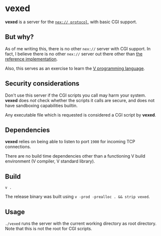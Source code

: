 # vexed

**vexed** is a server for the [`nex:// protocol`](https://nex.nightfall.city/), with basic CGI support.

## But why?

As of me writing this, there is no other `nex://` server with CGI support. In fact, I believe there is no other `nex://` server out there other than [the reference implementation](https://hg.sr.ht/~m15o/nexd).

Also, this serves as an exercise to learn the [V programming language](https://vlang.io).

## Security considerations

Don't use this server if the CGI scripts you call may harm your system. **vexed** does *not* check whether the scripts it calls are secure, and does not have sandboxing capabilities builtin.

Any executable file which is requested is considered a CGI script by **vexed**.

## Dependencies

**vexed** relies on being able to listen to port `1900` for incoming TCP connections.

There are no build time dependencies other than a functioning V build environment (V compiler, V standard library).

## Build

`v .`

The release binary was built using `v -prod -prealloc . && strip vexed`.

## Usage

`./vexed` runs the server with the current working directory as root directory. Note that this is not the root for CGI scripts.
